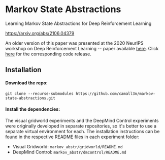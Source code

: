 # Markov State Abstractions

Learning Markov State Abstractions for Deep Reinforcement Learning

https://arxiv.org/abs/2106.04379

An older version of this paper was presented at the 2020 NeurIPS workshop on Deep Reinforcement Learning -- paper available [here](http://irl.cs.brown.edu/pubs/markov_state_abstractions_ws.pdf). Click [here](https://github.com/camall3n/markov-state-abstractions/tree/v2020.12.14-neurips_deep_rl_workshop) for the corresponding code release.

## Installation

#### Download the repo:
```
git clone --recurse-submodules https://github.com/camall3n/markov-state-abstractions.git
```

#### Install the dependencies:

The visual gridworld experiments and the DeepMind Control experiments were originally developed in separate repositories, so it's better to use a separate virtual environment for each. The installation instructions can be found in the respective README files in each experiment folder:
- Visual Gridworld: `markov_abstr/gridworld/README.md`
- DeepMind Control: `markov_abstr/dmcontrol/README.md`
